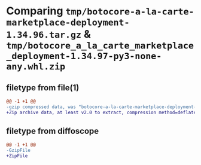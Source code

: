 # Comparing `tmp/botocore-a-la-carte-marketplace-deployment-1.34.96.tar.gz` & `tmp/botocore_a_la_carte_marketplace_deployment-1.34.97-py3-none-any.whl.zip`

## filetype from file(1)

```diff
@@ -1 +1 @@
-gzip compressed data, was "botocore-a-la-carte-marketplace-deployment-1.34.96.tar", last modified: Thu May  2 01:01:29 2024, max compression
+Zip archive data, at least v2.0 to extract, compression method=deflate
```

## filetype from diffoscope

```diff
@@ -1 +1 @@
-GzipFile
+ZipFile
```

